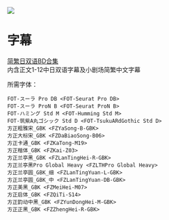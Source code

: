 ![](https://nekomoe.pages.dev/images/2020-01/koiastv.jpg)

# 字幕

[简繁日双语BD合集](https://github.com/Nekomoekissaten-SUB/Nekomoekissaten-Storage/releases/download/subtitle_pkg/Koisuru_Asteroid_BD_JPCH.7z)  
内含正文1-12中日双语字幕及小剧场简繁中文字幕

所需字体：
```
FOT-スーラ Pro DB <FOT-Seurat Pro DB>
FOT-スーラ ProN B <FOT-Seurat ProN B>
FOT-ハミング Std M <FOT-Humming Std M>
FOT-筑紫A丸ゴシック Std D <FOT-TsukuARdGothic Std D>
方正粗雅宋_GBK <FZYaSong-B-GBK>
方正大标宋_GBK <FZDaBiaoSong-B06>
方正卡通_GBK <FZKaTong-M19>
方正楷体_GBK <FZKai-Z03>
方正兰亭黑_GBK <FZLanTingHei-R-GBK>
方正兰亭黑Pro Global Heavy <FZLTHPro Global Heavy>
方正兰亭圆_GBK_细 <FZLanTingYuan-L-GBK>
方正兰亭圆_GBK_中 <FZLanTingYuan-DB-GBK>
方正美黑_GBK <FZMeiHei-M07>
方正启体_GBK <FZQiTi-S14>
方正韵动中黑_GBK <FZYunDongHei-M-GBK>
方正正黑_GBK <FZZhengHei-R-GBK>
```
